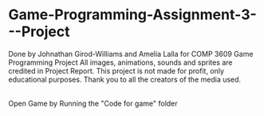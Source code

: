 # Game-Programming-Assignment-3---Project
Done by Johnathan Girod-Williams and Amelia Lalla for COMP 3609 Game Programming Project
All images, animations, sounds and sprites are credited in Project Report. 
This project is not made for profit, only educational purposes.
Thank you to all the creators of the media used.

<br>
Open Game by Running the "Code for game" folder
